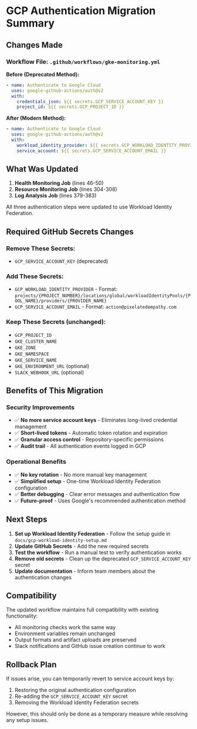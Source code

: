 # GCP Authentication Migration Summary

## Changes Made

### Workflow File: `.github/workflows/gke-monitoring.yml`

**Before (Deprecated Method):**
```yaml
- name: Authenticate to Google Cloud
  uses: google-github-actions/auth@v2
  with:
    credentials_json: ${{ secrets.GCP_SERVICE_ACCOUNT_KEY }}
    project_id: ${{ secrets.GCP_PROJECT_ID }}
```

**After (Modern Method):**
```yaml
- name: Authenticate to Google Cloud
  uses: google-github-actions/auth@v2
  with:
    workload_identity_provider: ${{ secrets.GCP_WORKLOAD_IDENTITY_PROVIDER }}
    service_account: ${{ secrets.GCP_SERVICE_ACCOUNT_EMAIL }}
```

## What Was Updated

1. **Health Monitoring Job** (lines 46-50)
2. **Resource Monitoring Job** (lines 304-308) 
3. **Log Analysis Job** (lines 379-383)

All three authentication steps were updated to use Workload Identity Federation.

## Required GitHub Secrets Changes

### Remove These Secrets:
- `GCP_SERVICE_ACCOUNT_KEY` (deprecated)

### Add These Secrets:
- `GCP_WORKLOAD_IDENTITY_PROVIDER` - Format: `projects/{PROJECT_NUMBER}/locations/global/workloadIdentityPools/{POOL_NAME}/providers/{PROVIDER_NAME}`
- `GCP_SERVICE_ACCOUNT_EMAIL` - Format: `action@pixelatedempathy.com`

### Keep These Secrets (unchanged):
- `GCP_PROJECT_ID`
- `GKE_CLUSTER_NAME`
- `GKE_ZONE`
- `GKE_NAMESPACE`
- `GKE_SERVICE_NAME`
- `GKE_ENVIRONMENT_URL` (optional)
- `SLACK_WEBHOOK_URL` (optional)

## Benefits of This Migration

### Security Improvements
- ✅ **No more service account keys** - Eliminates long-lived credential management
- ✅ **Short-lived tokens** - Automatic token rotation and expiration
- ✅ **Granular access control** - Repository-specific permissions
- ✅ **Audit trail** - All authentication events logged in GCP

### Operational Benefits
- ✅ **No key rotation** - No more manual key management
- ✅ **Simplified setup** - One-time Workload Identity Federation configuration
- ✅ **Better debugging** - Clear error messages and authentication flow
- ✅ **Future-proof** - Uses Google's recommended authentication method

## Next Steps

1. **Set up Workload Identity Federation** - Follow the setup guide in `docs/gcp-workload-identity-setup.md`
2. **Update GitHub Secrets** - Add the new required secrets
3. **Test the workflow** - Run a manual test to verify authentication works
4. **Remove old secrets** - Clean up the deprecated `GCP_SERVICE_ACCOUNT_KEY` secret
5. **Update documentation** - Inform team members about the authentication changes

## Compatibility

The updated workflow maintains full compatibility with existing functionality:
- All monitoring checks work the same way
- Environment variables remain unchanged
- Output formats and artifact uploads are preserved
- Slack notifications and GitHub issue creation continue to work

## Rollback Plan

If issues arise, you can temporarily revert to service account keys by:
1. Restoring the original authentication configuration
2. Re-adding the `GCP_SERVICE_ACCOUNT_KEY` secret
3. Removing the Workload Identity Federation secrets

However, this should only be done as a temporary measure while resolving any setup issues.